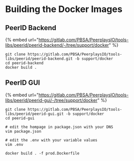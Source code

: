 # Building the Docker Images

## PeerID Backend

{% embed url="https://gitlab.com/PBSA/PeerplaysIO/tools-libs/peerid/peerid-backend/-/tree/support/docker" %}

```
git clone https://gitlab.com/PBSA/PeerplaysIO/tools-libs/peerid/peerid-backend.git -b support/docker
cd peerid-backend
docker build .
```

## PeerID GUI

{% embed url="https://gitlab.com/PBSA/PeerplaysIO/tools-libs/peerid/peerid-gui/-/tree/support/docker" %}

```
git clone https://gitlab.com/PBSA/PeerplaysIO/tools-libs/peerid/peerid-gui.git -b support/docker
cd peerid-gui

# edit the hompage in package.json with your DNS
vim package.json

# edit the .env with your variable values
vim .env

docker build . -f prod.Dockerfile
```
